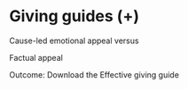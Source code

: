# Giving guides (+)

Cause-led emotional appeal versus

Factual appeal



Outcome: Download the Effective giving guide

